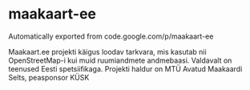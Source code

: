 # maakaart-ee
Automatically exported from code.google.com/p/maakaart-ee

Maakaart.ee projekti käigus loodav tarkvara, mis kasutab nii OpenStreetMap-i kui muid ruumiandmete andmebaasi. Valdavalt on teenused Eesti spetsiifikaga. Projekti haldur on MTÜ Avatud Maakaardi Selts, peasponsor KÜSK
